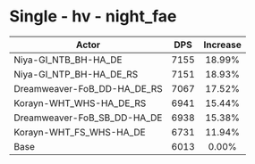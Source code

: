 # Single - hv - night_fae
| Actor | DPS | Increase |
|---|:---:|:---:|
|Niya-GI_NTB_BH-HA_DE|7155|18.99%|
|Niya-GI_NTP_BH-HA_DE_RS|7151|18.93%|
|Dreamweaver-FoB_DD-HA_DE_RS|7067|17.52%|
|Korayn-WHT_WHS-HA_DE_RS|6941|15.44%|
|Dreamweaver-FoB_SB_DD-HA_DE|6938|15.38%|
|Korayn-WHT_FS_WHS-HA_DE|6731|11.94%|
|Base|6013|0.00%|
